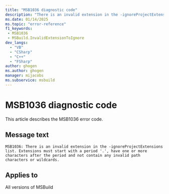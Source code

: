 ```yaml
---
title: "MSB1036 diagnostic code"
description: "There is an invalid extension in the -ignoreProjectExtensions list. Extensions must start with a period '.', have one or more characters after the period and not contain any invalid path characters or wildcards."
ms.date: 01/14/2025
ms.topic: "error-reference"
f1_keywords:
 - MSB1036
 - MSBuild.InvalidExtensionToIgnore
dev_langs:
  - "VB"
  - "CSharp"
  - "C++"
  - "FSharp"
author: ghogen
ms.author: ghogen
manager: mijacobs
ms.subservice: msbuild
---
```


# MSB1036 diagnostic code

<!-- :::ErrorDefinitionDescription::: -->
<!-- :::editable-content name="introDescription"::: -->
This article describes the MSB1036 error code.
<!-- :::editable-content-end::: -->

## Message text

```output
MSB1036: There is an invalid extension in the -ignoreProjectExtensions list. Extensions must start with a period '.', have one or more characters after the period and not contain any invalid path characters or wildcards.
```

<!-- :::editable-content name="postOutputDescription"::: -->
<!--
{StrBegin="MSBUILD : error MSB1036: "}LOCALIZATION: The error prefix "MSBUILD : error MSBxxxx:" should not be localized.
-->
<!-- :::editable-content-end::: -->
<!-- :::ErrorDefinitionDescription-end::: -->

## Applies to

All versions of MSBuild
